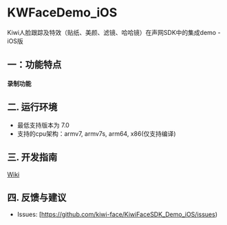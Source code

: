 # KWFaceDemo_iOS
Kiwi人脸跟踪及特效（贴纸、美颜、滤镜、哈哈镜）在声网SDK中的集成demo - iOS版

## 

## 一：功能特点
#### 录制功能

## 二. 运行环境

- 最低支持版本为 7.0
- 支持的cpu架构：armv7, armv7s, arm64, x86(仅支持编译)

## 三. 开发指南

 [Wiki](https://github.com/kiwi-face/KiwiFaceSDK_Demo_iOS/blob/master/docs/ios-instruction.md)                                                                                                                                                                                                                         

## 四. 反馈与建议

- Issues: [https://github.com/kiwi-face/KiwiFaceSDK_Demo_iOS/issues)

